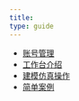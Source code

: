 ```yaml
---
title: 
type: guide
---
```


* [账号管理](/guide/User1.html)
* [工作台介绍](/guide/User2.html)
* [建模仿真操作](/guide/User3.html)
* [简单案例](/guide/User4.html)